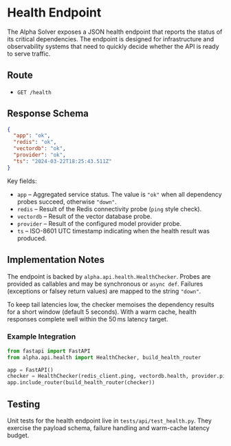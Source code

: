 # Health Endpoint

The Alpha Solver exposes a JSON health endpoint that reports the status of its
critical dependencies. The endpoint is designed for infrastructure and
observability systems that need to quickly decide whether the API is ready to
serve traffic.

## Route

- `GET /health`

## Response Schema

```json
{
  "app": "ok",
  "redis": "ok",
  "vectordb": "ok",
  "provider": "ok",
  "ts": "2024-03-22T18:25:43.511Z"
}
```

Key fields:

- `app` – Aggregated service status. The value is `"ok"` when all dependency
  probes succeed, otherwise `"down"`.
- `redis` – Result of the Redis connectivity probe (`ping` style check).
- `vectordb` – Result of the vector database probe.
- `provider` – Result of the configured model provider probe.
- `ts` – ISO-8601 UTC timestamp indicating when the health result was produced.

## Implementation Notes

The endpoint is backed by `alpha.api.health.HealthChecker`. Probes are provided
as callables and may be synchronous or `async def`. Failures (exceptions or
falsey return values) are mapped to the string `"down"`.

To keep tail latencies low, the checker memoises the dependency results for a
short window (default 5 seconds). With a warm cache, health responses complete
well within the 50 ms latency target.

### Example Integration

```python
from fastapi import FastAPI
from alpha.api.health import HealthChecker, build_health_router

app = FastAPI()
checker = HealthChecker(redis_client.ping, vectordb.health, provider.ping)
app.include_router(build_health_router(checker))
```

## Testing

Unit tests for the health endpoint live in `tests/api/test_health.py`. They
exercise the payload schema, failure handling and warm-cache latency budget.
